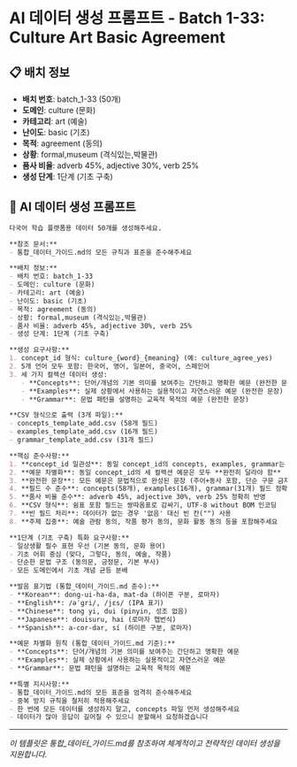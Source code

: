 # AI 데이터 생성 프롬프트 - Batch 1-33: Culture Art Basic Agreement

## 📋 배치 정보
- **배치 번호**: batch_1-33 (50개)
- **도메인**: culture (문화)
- **카테고리**: art (예술)
- **난이도**: basic (기초)
- **목적**: agreement (동의)
- **상황**: formal,museum (격식있는,박물관)
- **품사 비율**: adverb 45%, adjective 30%, verb 25%
- **생성 단계**: 1단계 (기초 구축)

## 🎯 AI 데이터 생성 프롬프트

```markdown
다국어 학습 플랫폼용 데이터 50개를 생성해주세요.

**참조 문서:**
- 통합_데이터_가이드.md의 모든 규칙과 표준을 준수해주세요

**배치 정보:**
- 배치 번호: batch_1-33
- 도메인: culture (문화)
- 카테고리: art (예술)
- 난이도: basic (기초)
- 목적: agreement (동의)
- 상황: formal,museum (격식있는,박물관)
- 품사 비율: adverb 45%, adjective 30%, verb 25%
- 생성 단계: 1단계 (기초 구축)

**생성 요구사항:**
1. concept_id 형식: culture_{word}_{meaning} (예: culture_agree_yes)
2. 5개 언어 모두 포함: 한국어, 영어, 일본어, 중국어, 스페인어
3. 세 가지 컬렉션 데이터 생성:
   - **Concepts**: 단어/개념의 기본 의미를 보여주는 간단하고 명확한 예문 (완전한 문장)
   - **Examples**: 실제 상황에서 사용하는 실용적이고 자연스러운 예문 (완전한 문장)
   - **Grammar**: 문법 패턴을 설명하는 교육적 목적의 예문 (완전한 문장)

**CSV 형식으로 출력 (3개 파일):**
- concepts_template_add.csv (58개 필드)
- examples_template_add.csv (16개 필드)
- grammar_template_add.csv (31개 필드)

**핵심 준수사항:**
1. **concept_id 일관성**: 동일 concept_id의 concepts, examples, grammar는 반드시 **같은 단어** 사용
2. **예문 차별화**: 동일 concept_id의 세 컬렉션 예문은 모두 **완전히 달라야 함**
3. **완전한 문장**: 모든 예문은 문법적으로 완성된 문장 (주어+동사 포함, 단순 구문 금지)
4. **필드 수 준수**: concepts(58개), examples(16개), grammar(31개) 필드 정확히 맞춤
5. **품사 비율 준수**: adverb 45%, adjective 30%, verb 25% 정확히 반영
6. **CSV 형식**: 쉼표 포함 필드는 쌍따옴표로 감싸기, UTF-8 without BOM 인코딩
7. **빈 필드 처리**: 데이터가 없는 경우 '없음' 대신 빈 칸("") 사용
8. **주제 집중**: 예술 관람 동의, 작품 평가 동의, 문화 활동 동의 등을 포함해주세요

**1단계 (기초 구축) 특화 요구사항:**
- 일상생활 필수 표현 우선 (기본 동의, 문화 용어)
- 기초 어휘 중심 (맞다, 그렇다, 동의, 예술, 작품)
- 단순한 문법 구조 (동의문, 긍정문, 기본 부사)
- 모든 도메인에서 기초 개념 균등 분배

**발음 표기법 (통합_데이터_가이드.md 준수):**
- **Korean**: dong-ui-ha-da, mat-da (하이픈 구분, 로마자)
- **English**: /əˈɡri/, /jɛs/ (IPA 표기)
- **Chinese**: tong yi, dui (pinyin, 성조 없음)
- **Japanese**: douisuru, hai (로마자 헵번식)
- **Spanish**: a-cor-dar, sí (하이픈 구분, 로마자)

**예문 차별화 원칙 (통합_데이터_가이드.md 기준):**
- **Concepts**: 단어/개념의 기본 의미를 보여주는 간단하고 명확한 예문
- **Examples**: 실제 상황에서 사용하는 실용적이고 자연스러운 예문
- **Grammar**: 문법 패턴을 설명하는 교육적 목적의 예문

**특별 지시사항:**
- 통합_데이터_가이드.md의 모든 표준을 엄격히 준수해주세요
- 중복 방지 규칙을 철저히 적용해주세요
- 한 번에 모든 데이터를 생성하지 말고, concepts 파일 먼저 생성해주세요
- 데이터가 많아 응답이 길어질 수 있으니 분할해서 요청하겠습니다
```

---

_이 템플릿은 통합_데이터_가이드.md를 참조하여 체계적이고 전략적인 데이터 생성을 지원합니다._
